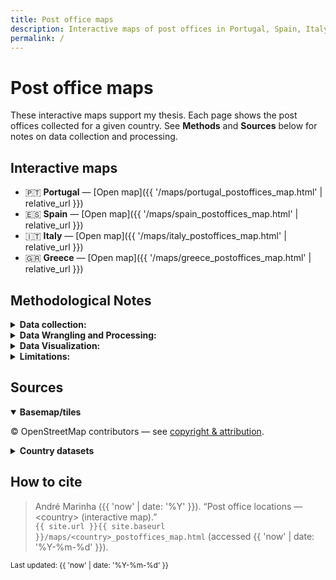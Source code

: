 ```yaml
---
title: Post office maps
description: Interactive maps of post offices in Portugal, Spain, Italy, and Greece, with methods and sources.
permalink: /
---
```


# Post office maps

These interactive maps support my thesis. Each page shows the post offices collected for a given country. See **Methods** and **Sources** below for notes on data collection and processing.

## Interactive maps
- 🇵🇹 **Portugal** — [Open map]({{ '/maps/portugal_postoffices_map.html' | relative_url }})
- 🇪🇸 **Spain** — [Open map]({{ '/maps/spain_postoffices_map.html' | relative_url }})
- 🇮🇹 **Italy** — [Open map]({{ '/maps/italy_postoffices_map.html' | relative_url }})
- 🇬🇷 **Greece** — [Open map]({{ '/maps/greece_postoffices_map.html' | relative_url }})

## Methodological Notes

<details>
  <summary><strong>Data collection:</strong></summary>
  <p>The spatial data on post offices were obtained from OpenStreetMap (OSM), an openly licensed, community-curated geographic database. Specifically, I used the Overpass API, which allows structured queries against OSM. For each of the countries under study—Spain, Italy, Portugal, and Greece—I retrieved all features tagged with amenity=post_office. This tag is the standard OSM classification for physical post office facilities and captures both stand-alone buildings and smaller service points. By relying on OSM rather than official operator registries, I ensured a harmonized, reproducible dataset across multiple countries, accessible without the administrative or licensing constraints of national postal operators.</p>
</details>

<details>
  <summary><strong>Data Wrangling and Processing:</strong></summary>
  <p>The raw OSM data contained three types of geometries: points (nodes), polygons (ways), and multipolygons (relations). To create a consistent point-based dataset, all features were converted to single centroid coordinates (using the out center directive in Overpass for non-point geometries). The resulting dataset included geographic coordinates, OSM IDs, and available metadata such as postal codes, operators, or opening hours. These data were saved in both **GeoJSON** and **GeoPackage** formats for transparency and reusability. For visualization, geometries were projected to EPSG:3857 (Web Mercator), the standard for web mapping, while storage and analysis were conducted in EPSG:4326 (WGS84). Data cleaning steps involved checking for duplicates, validating coordinate ranges, and discarding features without spatial information. A light quality assurance step was also performed by comparing point density in selected urban and rural areas with known post office distributions, confirming broad consistency.</p>
</details>

<details>
  <summary><strong>Data Visualization:</strong></summary>
  <p>In the context of this (small) project, two forms of data visualization were produced. First, the interactive web maps that can be consulted above were created using **Folium**, which leverages Leaflet.js and CartoDB Positron basemaps. These maps allow exploration of individual features through marker popups and were used for inspection and qualitative assessment. Second, high-resolution static maps were generated with GeoPandas, Matplotlib, and Contextily. These outputs were specifically tailored for further inclusion in the body of dissertation, with markers being rendered at a uniform small size to highlight density and distribution, while basemaps were included at moderate zoom levels to provide geographic context.</p>
</details>

<details>
  <summary><strong>Limitations:</strong></summary>
  <p>Taking the OSM route/approach has several inherent limitations that need to be considered. First, OSM is crowdsourced, which means coverage may not be uniform, i.e., metropolitan areas tend to be well mapped, while rural areas may contain gaps or outdated entries. Second, the reliance on the `amenity=post_office` tag can produce discrepancies when compared with official registries. For example, in Portugal, OSM identified **985 post offices**, whereas a manual coding exercise based on the official [CTT website](https://tinyurl.com/36f7v6jz) yielded only **564 branches**. Part of this divergence likely arises from the inclusion in OSM of **“pontos CTT”** (partner outlets hosted in shops or other businesses), which provide limited services — mainly the sending and receiving of letters and parcels — rather than the full suite of services available in official **“balcões”** (CTT branches). Third, the dataset reflects OSM at the date of collection and does not capture subsequent openings, closures, or relocations. Finally, although national operators (Correos, Poste Italiane, CTT Portugal, Hellenic Post) maintain their own lists, these are not always openly accessible in harmonized formats. Despite these caveats, OSM offers a consistent, transparent, and reproducible dataset across multiple countries, making it suitable for comparative geographic analysis, provided the results are interpreted with these differences in mind.</p>
</details> 

## Sources

<details open>
<summary><strong>Basemap/tiles</strong></summary>
<p>© OpenStreetMap contributors — see <a href="https://www.openstreetmap.org/copyright">copyright &amp; attribution</a>.</p>
</details>

<details>
<summary><strong>Country datasets</strong></summary>
<ul>
  <li><strong>Portugal:</strong> <!-- Add source + URL --></li>
  <li><strong>Spain:</strong> <!-- Add source + URL --></li>
  <li><strong>Italy:</strong> <!-- Add source + URL --></li>
  <li><strong>Greece:</strong> <!-- Add source + URL --></li>
</ul>
</details>

## How to cite

> André Marinha ({{ 'now' | date: '%Y' }}). “Post office locations — &lt;country&gt; (interactive map).”  
> <code>{{ site.url }}{{ site.baseurl }}/maps/&lt;country&gt;_postoffices_map.html</code> (accessed {{ 'now' | date: '%Y-%m-%d' }}).

<small>Last updated: {{ 'now' | date: '%Y-%m-%d' }}</small>
